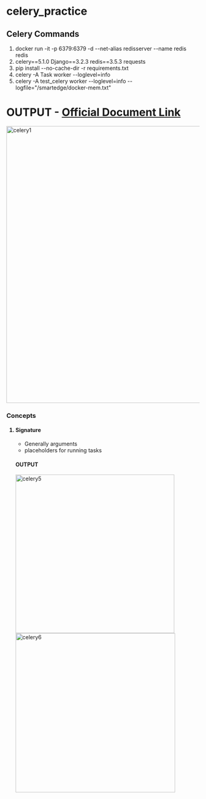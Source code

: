 
# celery_practice



<h2> Celery Commands </h2>
<ol>
  <li>docker run -it -p 6379:6379 -d --net-alias redisserver --name redis redis</li>
  <li>celery==5.1.0
      Django==3.2.3
      redis==3.5.3
    requests </li>
  <li>pip install --no-cache-dir -r requirements.txt</li>
  <li>celery -A Task worker --loglevel=info</li>
  <li>celery -A test_celery worker --loglevel=info --logfile="/smartedge/docker-mem.txt"</li>
</ol>
  
  <h1> OUTPUT - <a href="https://docs.celeryq.dev/en/stable/userguide/canvas.html">Official Document Link</a></h1>
  <img width="723" alt="celery1" src="https://user-images.githubusercontent.com/43459908/169967128-348b448a-d106-4568-8245-c2ec4339edde.PNG">

  <h3>Concepts</h3>
  <ol>
  <h4><b><li> Signature </li></b></h4>
  <ul>
    <li> Generally arguments </li>
    <li> placeholders for running tasks </li>
  </ul>
    <h4><b> OUTPUT </b></h4>
    <img width="414" alt="celery5" src="https://user-images.githubusercontent.com/43459908/169971402-acf492d0-6813-4aa9-9c6d-e7f27f445ef5.PNG">
    <img width="416" alt="celery6" src="https://user-images.githubusercontent.com/43459908/169971635-93d70e2f-e225-4863-9ce6-78a28af76400.PNG">

  
  <ol>

